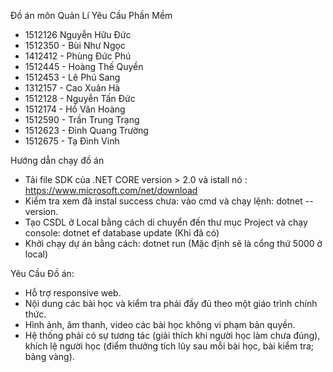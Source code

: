 Đồ án môn Quản Lí Yêu Cầu Phần Mềm

+ 1512126	Nguyễn Hữu Đức
+ 1512350	- Bùi Như Ngọc
+ 1412412	- Phùng Đức Phú
+ 1512445	- Hoàng Thế Quyền
+ 1512453	- Lê Phú Sang
+ 1312157	- Cao Xuân Hà
+ 1512128	- Nguyễn Tấn Đức
+ 1512174	- Hồ Văn Hoàng
+ 1512590	- Trần Trung Trạng
+ 1512623	- Đinh Quang Trường
+ 1512675	- Tạ Đình Vinh

Hướng dẫn chạy đồ án
+ Tải file SDK của .NET CORE version > 2.0 và istall nó : https://www.microsoft.com/net/download
+ Kiểm tra xem đã instal success chưa: vào cmd và chạy lệnh: dotnet --version.
+ Tạo CSDL ở Local bằng cách di chuyển đến thư mục Project và chạy console: dotnet ef database update (Khi đã có)
+ Khởi chạy dự án bằng cách: dotnet run (Mặc định sẽ là cổng thứ 5000 ở local)

Yêu Cầu Đồ án: 
+ Hỗ trợ responsive web.
+ Nội dung các bài học và kiểm tra phải đầy đủ theo một giáo trình chính thức.
+ Hình ảnh, âm thanh, video các bài học không vi phạm bản quyền.
+ Hệ thống phải có sự tương tác (giải thích khi người học làm chưa đúng), khích lệ người học (điểm thưởng tích lũy sau mỗi bài học, bài kiểm tra; bảng vàng).

